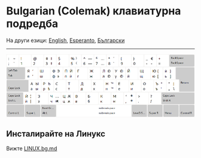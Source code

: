 # Bulgarian \(Colemak\) клавиатурна подредба

На други езици: [English](README.md), [Esperanto](README.eo.md), [Български](README.bg.md)

---

![преглед на български колемак](./media/preview.png)

## Инсталирайте на Линукс

Вижте [LINUX.bg.md](./LINUX.bg.md)
